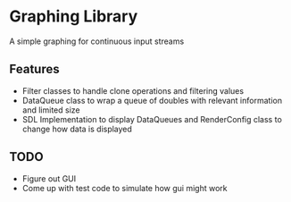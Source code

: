 # Graphing Library

A simple graphing for continuous input streams

## Features

* Filter classes to handle clone operations and filtering values
* DataQueue class to wrap a queue of doubles with relevant information and limited size
* SDL Implementation to display DataQueues and RenderConfig class to change how data is displayed

## TODO

* Figure out GUI
* Come up with test code to simulate how gui might work
